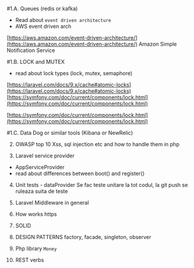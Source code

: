 #1.A. Queues (redis or kafka)
 * Read about `event driven architecture`
 * AWS event driven arch

[https://aws.amazon.com/event-driven-architecture/](https://aws.amazon.com/event-driven-architecture/)
Amazon Simple Notification Service

#1.B. LOCK and MUTEX
 * read about lock types (lock, mutex, semaphore)

[https://laravel.com/docs/9.x/cache#atomic-locks](https://laravel.com/docs/9.x/cache#atomic-locks)
[https://symfony.com/doc/current/components/lock.html](https://symfony.com/doc/current/components/lock.html)

[https://symfony.com/doc/current/components/lock.html](https://symfony.com/doc/current/components/lock.html)

#1.C. Data Dog or similar tools (Kibana or NewRelic)

2. OWASP top 10
   Xss, sql injection etc and how to handle them in php

3. Laravel service provider
 - AppServiceProvider
 - read about differences between boot() and register()

4. Unit tests - dataProvider
Se fac teste unitare la tot codul, la git push se ruleaza suita de teste

5. Laravel Middleware in general

6. How works https

7. SOLID

8. DESIGN PATTERNS
factory, facade, singleton, observer

9. Php library `Money`

10. REST verbs
